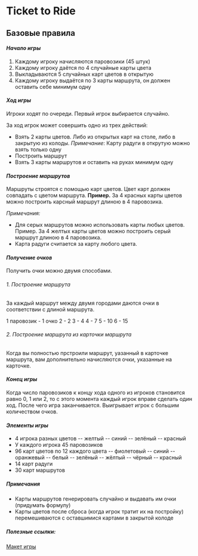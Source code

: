 # Ticket to Ride

## **Базовые правила**

#### *Начало игры*

1. Каждому игроку начисляются паровозики (45 штук)
2. Каждому игроку даётся по 4 случайные карты цвета
3. Выкладываются 5 случайных карт цветов в открытую
4. Каждому игроку выдаётся по 3 карты маршрута, он должен оставить себе минимум одну

#### *Ход игры*

Игроки ходят по очереди. Первый игрок выбирается случайно.

За ход игрок может совершить одно из трех действий:
-  Взять 2 карты цветов. Либо из открытых карт на столе, либо в закрытую из колоды.
*Примечание*: Карту радуги в открутую можно взять только одну 
- Построить маршрут
- Взять 3 карты маршрутов и оставить на руках минимум одну

#### *Построение маршрутов*

Маршруты строятся с помощью карт цветов. Цвет карт должен совпадать с цветом маршрута.
**Пример.** За 4 красных карты цветов можно построить карсный  маршрут длиною в 4 паровозика.

*Примечания:*
- Для серых маршрутов можно использовать карты любых цветов. 
Пример. За 4 желтых карты цветов можно построить серый маршрут длиною в 4 паровозика.
- Карта радуги считается за карту любого цвета.

#### *Получение очков*

Получить очки можно двумя способами.

###### 1. Построение маршрута

За каждый маршрут между двумя городами даются очки в соответствии с длиной маршрута.

1 паровозик - 1 очко
2 - 2
3 - 4
4 - 7
5 - 10
6 - 15

###### 2. Построение маршрута из карточки маршрута

Когда вы полностью прстроили маршрут, уазанный в карточке маршрута, вам дополнительно начисляются очки, указанные на карточке.

#### *Конец игры*

Когда число паровозиков к концу хода одного из игроков становится равно 0, 1 или 2, то с этого момента каждый игрок вправе сделать один ход. После чего игра заканчивается. Выигрывает игрок с большим количеством очков.

#### *Элементы игры*

- 4 игрока разных цветов
-- желтый
-- синий
-- зелёный
-- красный
- У каждого игрока 45 паровозиков
- 96 карт цветов по 12 каждого цвета
-- фиолетовый
-- синий
-- оранжевый
-- белый
-- зелёный
-- жёлтый
-- чёрный
-- красный
- 14 карт радуги
- 30 карт маршрутов

##### *Примечания*

- Карты маршрутов генерировать случайно и выдавать им очки (придумать формулу)
- Карты цветов после сброса (когда игрок тратит их на постройку) перемешиваются с оставшимися картами в закрытой колоде

##### *Полезные ссылки:*
[Макет игры](https://www.figma.com/file/AaCD1OHQASyc2kIsJ7v5E3/%D0%91%D0%B8%D0%BB%D0%B5%D1%82-%D0%BD%D0%B0-%D0%BF%D0%BE%D0%B5%D0%B7%D0%B4?type=design&node-id=0-1&t=241Fgkejr3o5artK-0)
